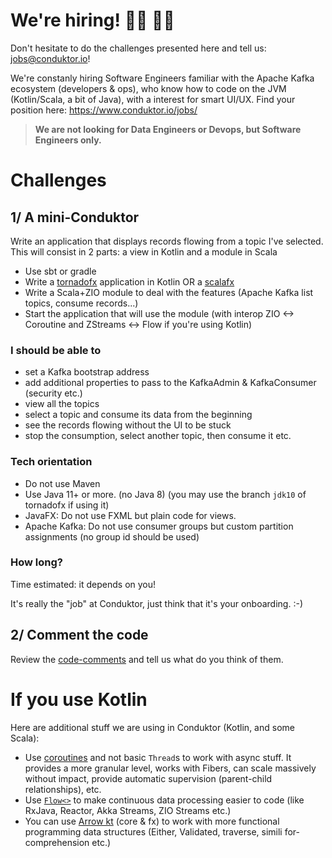 # We're hiring! 👨‍💻 👩‍💻

Don't hesitate to do the challenges presented here and tell us: jobs@conduktor.io!

We're constanly hiring Software Engineers familiar with the Apache Kafka ecosystem (developers & ops), who know how to code on the JVM (Kotlin/Scala, a bit of Java), with a interest for smart UI/UX. Find your position here: https://www.conduktor.io/jobs/

> **We are not looking for Data Engineers or Devops, but Software Engineers only.**

# Challenges

## 1/ A mini-Conduktor

Write an application that displays records flowing from a topic I've selected. This will consist in 2 parts: a view in Kotlin and a module in Scala

- Use sbt or gradle
- Write a [tornadofx](https://github.com/edvin/tornadofx) application in Kotlin OR a [scalafx](https://www.scalafx.org/)
- Write a Scala+ZIO module to deal with the features (Apache Kafka list topics, consume records...)
- Start the application that will use the module (with interop ZIO <-> Coroutine and ZStreams <-> Flow if you're using Kotlin)

### I should be able to

- set a Kafka bootstrap address
- add additional properties to pass to the KafkaAdmin & KafkaConsumer (security etc.)
- view all the topics
- select a topic and consume its data from the beginning
- see the records flowing without the UI to be stuck
- stop the consumption, select another topic, then consume it etc.

### Tech orientation

- Do not use Maven
- Use Java 11+ or more. (no Java 8) (you may use the branch `jdk10` of tornadofx if using it)
- JavaFX: Do not use FXML but plain code for views.
- Apache Kafka: Do not use consumer groups but custom partition assignments (no group id should be used)

### How long?

Time estimated: it depends on you!

It's really the "job" at Conduktor, just think that it's your onboarding. :-)

## 2/ Comment the code

Review the [code-comments](https://github.com/conduktor/conduktor-coding-challenge/tree/main/code-comments) and tell us what do you think of them.

# If you use Kotlin

Here are additional stuff we are using in Conduktor (Kotlin, and some Scala):

- Use [coroutines](https://kotlinlang.org/docs/reference/coroutines-overview.html) and not basic `Thread`s to work with async stuff. It provides a more granular level, works with Fibers, can scale massively without impact, provide automatic supervision (parent-child relationships), etc.
- Use [`Flow<>`](https://kotlinlang.org/docs/reference/coroutines/flow.html) to make continuous data processing easier to code (like RxJava, Reactor, Akka Streams, ZIO Streams etc.)
- You can use [Arrow kt](https://arrow-kt.io/) (core & fx) to work with more functional programming data structures (Either, Validated, traverse, simili for-comprehension etc.)


